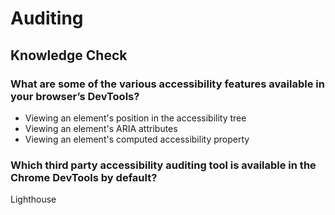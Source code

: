 # Auditing

## Knowledge Check

### What are some of the various accessibility features available in your browser’s DevTools?

- Viewing an element's position in the accessibility tree
- Viewing an element's ARIA attributes
- Viewing an element's computed accessibility property

### Which third party accessibility auditing tool is available in the Chrome DevTools by default?

Lighthouse